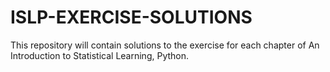 # ISLP-EXERCISE-SOLUTIONS
This repository will contain solutions to the exercise for each chapter of An Introduction to Statistical Learning, Python. 
